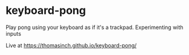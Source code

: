 # keyboard-pong
Play pong using your keyboard as if it's a trackpad. Experimenting with inputs

Live at https://thomasinch.github.io/keyboard-pong/
